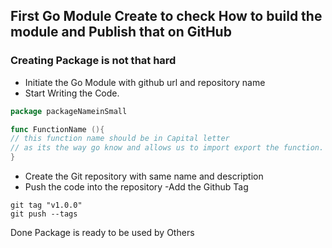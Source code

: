 ## First Go Module Create to check How to build the module and Publish that on GitHub

### Creating Package is not that hard

- Initiate the Go Module with github url and repository name
- Start Writing the Code.

```Go
package packageNameinSmall

func FunctionName (){
// this function name should be in Capital letter
// as its the way go know and allows us to import export the function.
}

```

- Create the Git repository with same name and description
- Push the code into the repository
-Add the Github Tag

```
git tag "v1.0.0"
git push --tags
```

Done Package is ready to be used by Others